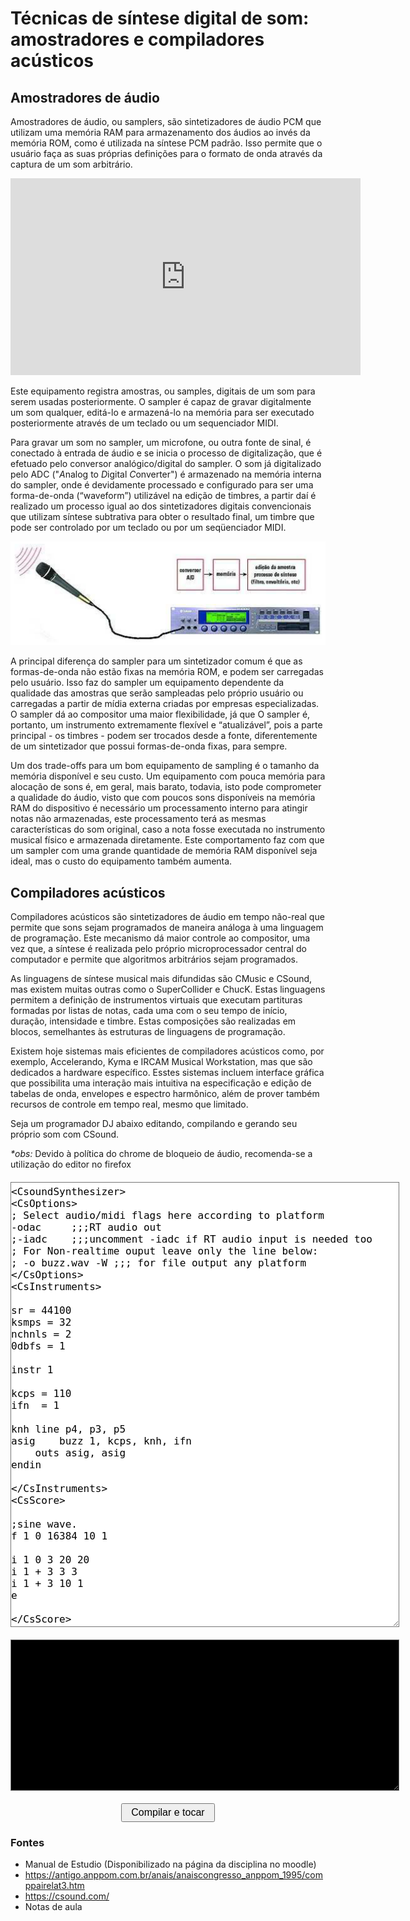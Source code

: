 <script type="text/javascript" src="js/csound.js"></script>
<script>
  // called by csound.js
  function moduleDidLoad() {
    console.log("Module loaded!");
  }

  function attachListeners() {
    document.getElementById("compile").
    addEventListener("click", compileAndRun);
    document.getElementById("csound_code").
    addEventListener("change", reset);
  }

  var count = 0;

  function handleMessage(message) {
    var element = document.getElementById('console');
    element.value += message;
    element.scrollTop = 99999; // focus on bottom
    count += 1;
    if (count == 1000) {
      element.value = ' ';
      count = 0;
    }
  }

  var started = false;

  function reset() {
    csound.Csound.stop();
    csound.Csound.reset();
    started = false;
  }

  function play() {
    let code = document.getElementById("csound_code").value;
    csound.Csound.compileCSD(code);
    csound.Csound.start();
    started = true;
  }

  // click handler
  function compileAndRun() {
    if (started)
      reset();
    play();
  }
</script>

<style>
#console {
  font-family: Monospace;
  color: #b5b6ff;
  background-color: #000000;
  font-size: 16px;
  width: 620px;
  height: 200px;
  display: flex;
  align-items: center;
  justify-content: center;
  border-style: solid;
  padding: 20px 0px;
  margin: 20px 0;
}

#csound_code {
  font-family: Monospace;
  font-size: 16px;
  width: 620px;
  height: 700px;
  display: flex;
  align-items: center;
  justify-content: center;
  border-style: solid;
  padding: 5px 0px;
  margin: 20px 0;
}

#compile {
  display: flex;
  align-items: center;
  justify-content: center;
  width: 150px;
  height: 30px;
  font-size: 16px;
  margin: auto;
}
</style>

# Técnicas de síntese digital de som: amostradores e compiladores acústicos

## Amostradores de áudio

Amostradores de áudio, ou samplers, são sintetizadores de áudio PCM que utilizam uma memória RAM
para armazenamento dos áudios ao invés da memória ROM, como é utilizada na síntese PCM padrão.
Isso permite que o usuário faça as suas próprias definições para o formato de onda através da captura
de um som arbitrário.

<iframe width="560" height="315" src="https://www.youtube.com/embed/ERy-99vXxnM?start=55" title="YouTube video player" frameborder="0" allow="accelerometer; autoplay; clipboard-write; encrypted-media; gyroscope; picture-in-picture" allowfullscreen></iframe>

Este equipamento registra amostras, ou samples, digitais de um som para serem usadas
posteriormente. O sampler é capaz de gravar digitalmente um som qualquer, editá-lo
e armazená-lo na memória para ser executado posteriormente através de um teclado
ou um sequenciador MIDI.

Para gravar um som no sampler, um microfone, ou outra fonte de sinal, é conectado à entrada de áudio
e se inicia o processo de digitalização, que é efetuado pelo conversor analógico/digital do sampler.
O som já digitalizado pelo ADC ("*A*nalog to *D*igital *C*onverter") é armazenado na memória
interna do sampler, onde é devidamente processado e configurado para ser uma forma-de-onda (“waveform”)
utilizável na edição de timbres, a partir daí é realizado um processo igual ao dos sintetizadores
digitais convencionais que utilizam síntese subtrativa para obter o resultado final,
um timbre que pode ser controlado por um teclado ou por um seqüenciador MIDI.

![Processo de entrada de áudio no sampler](/img/sampler.png)

A principal diferença do sampler para um sintetizador comum é que as formas-de-onda não
estão fixas na memória ROM, e podem ser carregadas pelo usuário. Isso faz do sampler um
equipamento dependente da qualidade das amostras que serão sampleadas pelo próprio usuário
ou carregadas a partir de mídia externa criadas por empresas especializadas.
O sampler dá ao compositor uma maior flexibilidade, já que 
O sampler é, portanto, um instrumento extremamente flexível e “atualizável”, pois a parte
principal - os timbres - podem ser trocados desde a fonte, diferentemente de um sintetizador
que possui formas-de-onda fixas, para sempre.

Um dos trade-offs para um bom equipamento de sampling é o tamanho da memória disponível
e seu custo. Um equipamento com pouca memória para alocação de sons é, em geral, mais
barato, todavia, isto pode comprometer a qualidade do áudio, visto que com poucos
sons disponíveis na memória RAM do dispositivo é necessário um processamento interno
para atingir notas não armazenadas, este processamento terá as mesmas características
do som original, caso a nota fosse executada no instrumento musical físico e armazenada
diretamente. Este comportamento faz com que um sampler com uma grande quantidade
de memória RAM disponível seja ideal, mas o custo do equipamento também aumenta.

## Compiladores acústicos

Compiladores acústicos são sintetizadores de áudio em tempo não-real que
permite que sons sejam programados de maneira análoga à uma linguagem de
programação. Este mecanismo dá maior controle ao compositor, uma vez que, a síntese
é realizada pelo próprio microprocessador central do computador e permite que
algoritmos arbitrários sejam programados.

As linguagens de síntese musical mais difundidas são CMusic e CSound, mas existem
muitas outras como o SuperCollider e ChucK. Estas linguagens permitem a definição
de instrumentos virtuais que executam partituras formadas por listas de notas,
cada uma com o seu tempo de início, duração, intensidade e timbre. Estas composições
são realizadas em blocos, semelhantes às estruturas de linguagens de programação.

Existem hoje sistemas mais eficientes de compiladores acústicos como, por exemplo,
Accelerando, Kyma e IRCAM Musical Workstation, mas que são dedicados a hardware
específico. Esstes sistemas incluem interface gráfica que possibilita uma 
interação mais intuitiva na especificação e edição de tabelas de onda, envelopes
e espectro harmônico, além de prover também recursos de controle em tempo real,
mesmo que limitado.

Seja um programador DJ abaixo editando, compilando e gerando seu próprio som
com CSound.

*\*obs:* Devido à política do chrome de bloqueio de áudio, recomenda-se a utilização do editor no firefox

<textarea id="csound_code" name="csound_code">
<CsoundSynthesizer>
<CsOptions>
; Select audio/midi flags here according to platform
-odac     ;;;RT audio out
;-iadc    ;;;uncomment -iadc if RT audio input is needed too
; For Non-realtime ouput leave only the line below:
; -o buzz.wav -W ;;; for file output any platform
</CsOptions>
<CsInstruments>

sr = 44100
ksmps = 32
nchnls = 2
0dbfs = 1

instr 1

kcps = 110
ifn  = 1

knh	line p4, p3, p5
asig	buzz 1, kcps, knh, ifn
	outs asig, asig
endin

</CsInstruments>
<CsScore>

;sine wave.
f 1 0 16384 10 1

i 1 0 3 20 20
i 1 + 3 3 3
i 1 + 3 10 1
e

</CsScore>
</CsoundSynthesizer>
</textarea>
<textarea id="console" readonly name="console"></textarea>
<button id="compile">Compilar e tocar</button>

### Fontes
 - Manual de Estudio (Disponibilizado na página da disciplina no moodle)
 - https://antigo.anppom.com.br/anais/anaiscongresso_anppom_1995/comppairelat3.htm
 - https://csound.com/
 - Notas de aula
